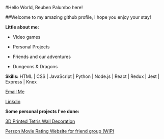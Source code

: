 #Hello World, Reuben Palumbo here!

##Welcome to my amazing github profile, I hope you enjoy your stay!

**Little about me:**

- Video games

- Personal Projects

- Friends and our adventures

- Dungeons & Dragons


**Skills:** HTML | CSS | JavaScript | Python | Node.js | React | Redux | Jest | Express | Knex



[Email Me](reubensandwichthe1st@gmail.com)

[Linkdin](https://www.linkedin.com/in/reuben-palumbo/)




**Some personal projects I've done:**

[3D Printed Tetris Wall Decoration](https://www.instagram.com/p/B93QBV4BkpS/?utm_source=ig_web_copy_link)

[Person Movie Rating Website for friend group (WIP)](https://movienknights.netlify.app/)
